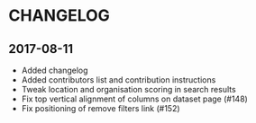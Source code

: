 # CHANGELOG

## 2017-08-11
* Added changelog
* Added contributors list and contribution instructions
* Tweak location and organisation scoring in search results
* Fix top vertical alignment of columns on dataset page (#148)
* Fix positioning of remove filters link (#152)

